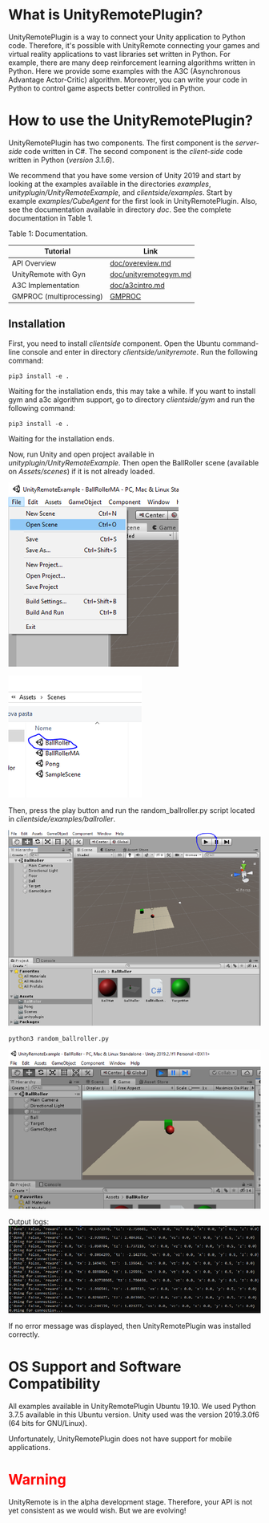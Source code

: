 # What is UnityRemotePlugin?
UnityRemotePlugin is a way to connect your Unity application to Python code. Therefore, it's possible with UnityRemote connecting your games and virtual reality applications to vast libraries set written in Python. For example, there are many deep reinforcement learning algorithms written in Python. Here we provide some examples with the A3C (Asynchronous Advantage Actor-Critic) algorithm. Moreover, you can write your code in Python to control game aspects better controlled in Python.

# How to use the UnityRemotePlugin?
UnityRemotePlugin has two components. The first component is the *server-side* code written in C#. The second component is the *client-side* code written in Python (*version 3.1.6*).

We recommend that you have some version of Unity 2019 and start by looking at the examples available in the directories *examples*, *unityplugin/UnityRemoteExample*, and *clientside/examples*. Start by example *examples/CubeAgent* for the first look in UnityRemotePlugin. Also, see the documentation available in directory *doc*. See the complete documentation in Table 1.

Table 1: Documentation.

| Tutorial        |                                    Link                                          |
|-----------------|---------------------------------------------------------------------------------------|
| API Overview    |  [doc/overeview.md](doc/overeview.md)                                           |
| UnityRemote with Gyn      | [doc/unityremotegym.md](doc/unityremotegym.md)                         |
| A3C Implementation     |  [doc/a3cintro.md](doc/a3cintro.md)                        |
| GMPROC (multiprocessing) | [GMPROC](clientside/unityremote/unityremote/gmproc/README.md)

## Installation

First, you need to install *clientside* component. Open the Ubuntu command-line console and enter in directory *clientside/unityremote*. Run the following command:

```
pip3 install -e .
```

Waiting for the installation ends, this may take a while. If you want to install gym and a3c algorithm support, go to directory *clientside/gym* and run the following command:

```
pip3 install -e .
```

Waiting for the installation ends.

Now, run Unity and open project available in *unityplugin/UnityRemoteExample*.  Then open the BallRoller scene (available on *Assets/scenes*) if it is not already loaded.

![Menu File --> Open Scene ](doc/images/openscene.PNG)


![Menu File --> Open Scene ](doc/images/scenesmarked.PNG)

Then, press the play button and run the random_ballroller.py script located in *clientside/examples/ballroller*.

![Pressing play button](doc/images/ballrollerplay.PNG)

```
python3 random_ballroller.py
```

![Running example ballroller](doc/images/ballrollerexec.PNG)

Output logs:
![See output logs ](doc/images/ballrollerlog.PNG)

If no error message was displayed, then UnityRemotePlugin was installed correctly.

# OS Support and Software Compatibility
All examples available in UnityRemotePlugin Ubuntu 19.10. We used Python 3.7.5 available in this Ubuntu version. Unity used was the version 2019.3.0f6 (64 bits for GNU/Linux).

Unfortunately, UnityRemotePlugin does not have support for mobile applications.

# <span style="color:red"> Warning </span>
UnityRemote is in the alpha development stage. Therefore, your API is not yet consistent as we would wish. But we are evolving!
